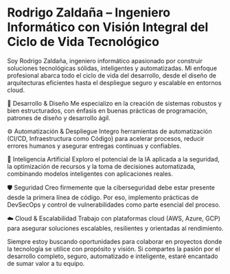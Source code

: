 # Rodrigo Zaldaña – Ingeniero Informático con Visión Integral del Ciclo de Vida Tecnológico

Soy Rodrigo Zaldaña, ingeniero informático apasionado por construir soluciones tecnológicas sólidas, inteligentes y automatizadas. Mi enfoque profesional abarca todo el ciclo de vida del desarrollo, desde el diseño de arquitecturas eficientes hasta el despliegue seguro y escalable en entornos cloud.

🔧 Desarrollo & Diseño
Me especializo en la creación de sistemas robustos y bien estructurados, con énfasis en buenas prácticas de programación, patrones de diseño y desarrollo ágil.

⚙️ Automatización & Despliegue
Integro herramientas de automatización (CI/CD, Infraestructura como Código) para acelerar procesos, reducir errores humanos y asegurar entregas continuas y confiables.

🧠 Inteligencia Artificial
Exploro el potencial de la IA aplicada a la seguridad, la optimización de recursos y la toma de decisiones automatizada, combinando modelos inteligentes con aplicaciones reales.

🛡️ Seguridad
Creo firmemente que la ciberseguridad debe estar presente desde la primera línea de código. Por eso, implemento prácticas de DevSecOps y control de vulnerabilidades como parte esencial del proceso.

☁️ Cloud & Escalabilidad
Trabajo con plataformas cloud (AWS, Azure, GCP) para asegurar soluciones escalables, resilientes y orientadas al rendimiento.

Siempre estoy buscando oportunidades para colaborar en proyectos donde la tecnología se utilice con propósito y visión. Si compartes la pasión por el desarrollo completo, seguro, automatizado e inteligente, estaré encantado de sumar valor a tu equipo.
